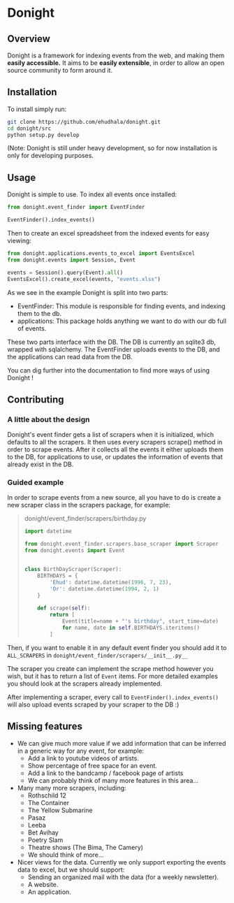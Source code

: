 # Donight

## Overview

Donight is a framework for indexing events from the web, and making them **easily accessible.**
It aims to be **easily extensible**, in order to allow an open source community to form around it.

## Installation

To install simply run:

```bash
git clone https://github.com/ehudhala/donight.git
cd donight/src
python setup.py develop
```

(Note: Donight is still under heavy development, so for now installation is only for developing purposes.

## Usage

Donight is simple to use. 
To index all events once installed:

```python
from donight.event_finder import EventFinder

EventFinder().index_events()
```

Then to create an excel spreadsheet from the indexed events for easy viewing:

```python
from donight.applications.events_to_excel import EventsExcel
from donight.events import Session, Event

events = Session().query(Event).all()
EventsExcel().create_excel(events, "events.xlsx")
```

As we see in the example Donight is split into two parts:

* EventFinder:
    This module is responsible for finding events, and indexing them to the db.
* applications:
    This package holds anything we want to do with our db full of events.
    
These two parts interface with the DB.
The DB is currently an sqlite3 db, wrapped with sqlalchemy.
The EventFinder uploads events to the DB, and the applications can read data from the DB.

You can dig further into the documentation to find more ways of using Donight !
    
## Contributing

### A little about the design

Donight's event finder gets a list of scrapers when it is initialized, which defaults to all the scrapers.
It then uses every scrapers scrape() method in order to scrape events.
After it collects all the events it either uploads them to the DB, for applications to use,
or updates the information of events that already exist in the DB.

### Guided example

In order to scrape events from a new source, all you have to do is create a new scraper class in the scrapers package,
for example:

> donight/event_finder/scrapers/birthday.py
> ```python
> import datetime
> 
> from donight.event_finder.scrapers.base_scraper import Scraper
> from donight.events import Event
> 
> 
> class BirthDayScraper(Scraper):
>     BIRTHDAYS = {
>         'Ehud': datetime.datetime(1996, 7, 23),
>         'Or': datetime.datetime(1994, 2, 1)
>     }
>     
>     def scrape(self):
>         return [
>             Event(title=name + "'s birthday", start_time=date)
>             for name, date in self.BIRTHDAYS.iteritems()
>         ]
> ```

Then, if you want to enable it in any default event finder you should add it to `ALL_SCRAPERS` in `donight/event_finder/scrapers/__init__.py__`

The scraper you create can implement the scrape method however you wish, but it has to return a list of `Event` items.
For more detailed examples you should look at the scrapers already implemented.

After implementing a scraper, every call to `EventFinder().index_events()` will also upload events scraped by your scraper to the DB :)

## Missing features

* We can give much more value if we add information that can be inferred in a generic way for any event, for example:
    * Add a link to youtube videos of artists.
    * Show percentage of free space for an event.
    * Add a link to the bandcamp / facebook page of artists
    * We can probably think of many more features in this area...
* Many many more scrapers, including:
    * Rothschild 12
    * The Container
    * The Yellow Submarine
    * Pasaz
    * Leeba
    * Bet Avihay
    * Poetry Slam
    * Theatre shows (The Bima, The Camery)
    * We should think of more...
* Nicer views for the data. 
    Currently we only support exporting the events data to excel, but we should support:
    * Sending an organized mail with the data (for a weekly newsletter).
    * A website.
    * An application.
    
